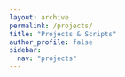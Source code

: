 ```yaml
---
layout: archive
permalink: /projects/
title: "Projects & Scripts"
author_profile: false
sidebar:
  nav: "projects"
---
```


